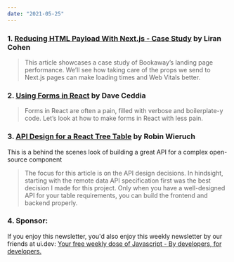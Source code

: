 ```yaml
---
date: "2021-05-25"
---
```



### 1. [Reducing HTML Payload With Next.js - Case Study](https://www.smashingmagazine.com/2021/05/reduce-data-sent-client-nextjs/) by Liran Cohen

> This article showcases a case study of Bookaway’s landing page performance. We’ll see how taking care of the props we send to Next.js pages can make loading times and Web Vitals better.

### 2. [Using Forms in React](https://daveceddia.com/react-forms) by Dave Ceddia

> Forms in React are often a pain, filled with verbose and boilerplate-y code. Let’s look at how to make forms in React with less pain.

### 3. [API Design for a React Tree Table](https://www.robinwieruch.de/react-tree-list) by Robin Wieruch

This is a behind the scenes look of building a great API for a complex open-source component

> The focus for this article is on the API design decisions. In hindsight, starting with the remote data API specification first was the best decision I made for this project. Only when you have a well-designed API for your table requirements, you can build the frontend and backend properly.

### 4. Sponsor:

If you enjoy this newsletter, you'd also enjoy this weekly newsletter by our friends at ui.dev: [Your free weekly dose of Javascript - By developers, for developers.](https://ui.dev/bytes/?r=sid)
